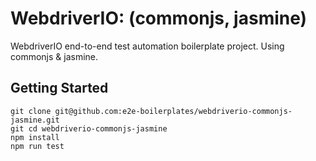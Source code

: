 # WebdriverIO: (commonjs, jasmine)

WebdriverIO end-to-end test automation boilerplate project. Using commonjs &amp; jasmine.

## Getting Started

    git clone git@github.com:e2e-boilerplates/webdriverio-commonjs-jasmine.git
    git cd webdriverio-commonjs-jasmine
    npm install
    npm run test
